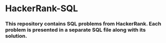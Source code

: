# HackerRank-SQL
 ###  This repository contains SQL problems from HackerRank. Each problem is presented in a separate SQL file along with its solution.


